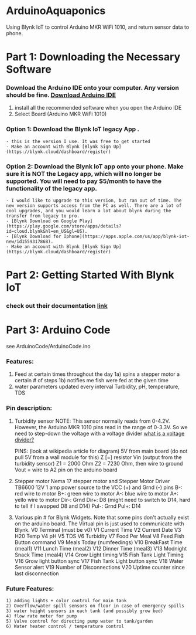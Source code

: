 # ArduinoAquaponics
Using Blynk IoT to control Arduino MKR WiFi 1010, and return sensor data to phone.

# Part 1: Downloading the Necessary Software

### Download the Arduino IDE onto your computer. Any version should be fine. [Download Arduino IDE](https://www.arduino.cc/en/software)
1) install all the recommended software when you open the Arduino IDE
2) Select Board (Arduino MKR WiFi 1010)


### Option 1: Download the Blynk IoT legacy App .
    - this is the version I use. It was free to get started
    - Make an account with Blynk [Blynk Sign Up](https://blynk.cloud/dashboard/register)

### Option 2: Download the Blynk IoT app onto your phone. Make sure it is NOT the Legacy app, which will no longer be supported. You will need to pay $5/month to have the functionality of the legacy app.

    - I would like to upgrade to this version, but ran out of time. The new version supports access from the PC as well. There are a lot of cool upgrades, and you would learn a lot about blynk during the transfer from legacy to pro.
    - [Blynk Download on Google Play](https://play.google.com/store/apps/details?id=cloud.blynk&hl=en_US&gl=US).
    - [Blynk Download for Iphone](https://apps.apple.com/us/app/blynk-iot-new/id1559317868).
    - Make an account with Blynk [Blynk Sign Up](https://blynk.cloud/dashboard/register)

# Part 2: Getting Started With Blynk IoT
 ### check out their documentation [link](https://docs.blynk.io/en/getting-started/what-do-i-need-to-blynk)

# Part 3: Arduino Code
see ArduinoCode/ArduinoCode.ino

### Features: 
  1) Feed at certain times throughout the day
    1a) spins a stepper motor a certain # of steps
    1b) notifies me fish were fed at the given time
  2) water parameters updated every interval Turbidity, pH, temperature, TDS

### Pin description:

1) Turbidity sensor
    NOTE: This sensor normally reads from 0-4.2V. However, the Arduino MKR 1010 pins read in the range of 0-3.3V. So we need to step-down the voltage with a voltage divider [what is a voltage divider?](https://en.wikipedia.org/wiki/Voltage_divider)

    PINS: (look at wikipedia article for diagram) 
    5V from main board (do not pull 5V from a wall module for this)
    Z [=] resistor
    Vin (output from the turbidity sensor) 
    Z1 = 2000 Ohm
    Z2 = 7230 Ohm, then wire to ground
    Vout = wire to A2 pin on the arduino board

2) Stepper motor 
    Nema 17 stepper motor and Stepper Motor Driver TB6600
    12V 1 amp power source to the VCC (+) and Grnd (-) pins
    B-: red wire to motor
    B+: green wire to motor
    A-: blue wire to motor
    A+: yello wire to motor
    Dir-: Grnd
    Dir+: D8 (might need to switch to D14, hard to tell if I swapped D8 and D14)
    Pul-: Grnd
    Pul+: D14

3) Various pin # for Blynk Widgets. 
    Note that some pins don't actually exist on the arduino board. The Virtual pin is just used to communicate with Blynk.
    V0    Terminal (must be v0)
    V1    Current Time
    V2    Current Date
    V3    H20 Temp
    V4    pH
    V5    TDS
    V6    Turbidity
    V7    Food Per Meal
    V8    Feed Fish Button command
    V9    Meals Today (numfeedings)
    V10   BreakFast Time (meal1)
    V11   Lunch Time (meal2)
    V12   Dinner Time (meal3)
    V13   Modnight Snack Time (meal4)
    V14   Grow Light timing
    V15   Fish Tank Light Timing
    V16   Grow light button sync
    V17   Fish Tank Light button sync
    V18   Water Sensor alert 
    V19   Number of Disconnections
    V20   Uptime counter since last disconnection

### Future Features:
    1) adding lights + color control for main tank
    2) Overflow/water spill sensors on floor in case of emergency spills
    3) water height sensors in each tank (and possibly grow bed)
    4) flow rate meter for pump 
    5) Valve control for directing pump water to tank/garden
    6) Water heater control / temperature control